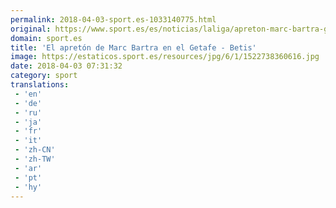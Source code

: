 ```yaml
---
permalink: 2018-04-03-sport.es-1033140775.html
original: https://www.sport.es/es/noticias/laliga/apreton-marc-bartra-getafe-betis-6730704?utm_source=rss-noticias&utm_medium=feed&utm_campaign=laliga
domain: sport.es
title: 'El apretón de Marc Bartra en el Getafe - Betis'
image: https://estaticos.sport.es/resources/jpg/6/1/1522738360616.jpg
date: 2018-04-03 07:31:32
category: sport
translations: 
 - 'en'
 - 'de'
 - 'ru'
 - 'ja'
 - 'fr'
 - 'it'
 - 'zh-CN'
 - 'zh-TW'
 - 'ar'
 - 'pt'
 - 'hy'
---
```


